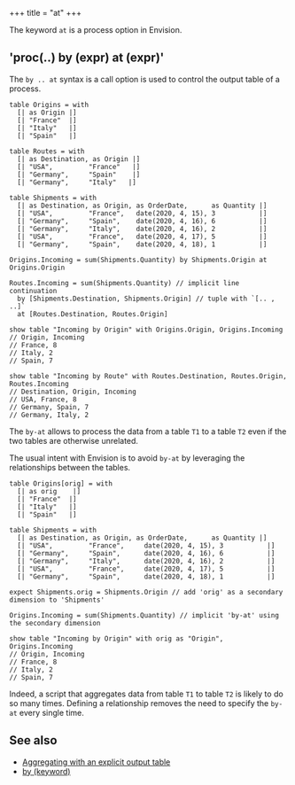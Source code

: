 +++
title = "at"
+++

The keyword `at` is a process option in Envision.

## 'proc(..) by (expr) at (expr)'

The `by .. at` syntax is a call option is used to control the output table of a process.

```envision
table Origins = with
  [| as Origin |]
  [| "France"  |]
  [| "Italy"   |]
  [| "Spain"   |]

table Routes = with
  [| as Destination, as Origin |]
  [| "USA",         "France"   |]
  [| "Germany",     "Spain"    |]
  [| "Germany",     "Italy"   |]

table Shipments = with
  [| as Destination, as Origin, as OrderDate,      as Quantity |]
  [| "USA",         "France",   date(2020, 4, 15), 3           |]
  [| "Germany",     "Spain",    date(2020, 4, 16), 6           |]
  [| "Germany",     "Italy",    date(2020, 4, 16), 2           |]
  [| "USA",         "France",   date(2020, 4, 17), 5           |]
  [| "Germany",     "Spain",    date(2020, 4, 18), 1           |]

Origins.Incoming = sum(Shipments.Quantity) by Shipments.Origin at Origins.Origin
 
Routes.Incoming = sum(Shipments.Quantity) // implicit line continuation
  by [Shipments.Destination, Shipments.Origin] // tuple with `[.. , ..]`
  at [Routes.Destination, Routes.Origin]

show table "Incoming by Origin" with Origins.Origin, Origins.Incoming
// Origin, Incoming
// France, 8
// Italy, 2
// Spain, 7

show table "Incoming by Route" with Routes.Destination, Routes.Origin, Routes.Incoming
// Destination, Origin, Incoming
// USA, France, 8
// Germany, Spain, 7
// Germany, Italy, 2
```

The `by-at` allows to process the data from a table `T1` to a table `T2` even if the two tables are otherwise unrelated.

The usual intent with Envision is to avoid  `by-at` by leveraging the relationships between the tables.

```envision
table Origins[orig] = with
  [| as orig    |]
  [| "France"  |]
  [| "Italy"   |]
  [| "Spain"   |]

table Shipments = with
  [| as Destination, as Origin, as OrderDate,      as Quantity |]
  [| "USA",         "France",     date(2020, 4, 15), 3           |]
  [| "Germany",     "Spain",      date(2020, 4, 16), 6           |]
  [| "Germany",     "Italy",      date(2020, 4, 16), 2           |]
  [| "USA",         "France",     date(2020, 4, 17), 5           |]
  [| "Germany",     "Spain",      date(2020, 4, 18), 1           |]

expect Shipments.orig = Shipments.Origin // add 'orig' as a secondary dimension to 'Shipments'

Origins.Incoming = sum(Shipments.Quantity) // implicit 'by-at' using the secondary dimension

show table "Incoming by Origin" with orig as "Origin", Origins.Incoming
// Origin, Incoming
// France, 8
// Italy, 2
// Spain, 7
```

Indeed, a script that aggregates data from table `T1` to table `T2` is likely to do so many times. Defining a relationship removes the need to specify the `by-at` every single time.

## See also

* [Aggregating with an explicit output table](../../../language/relational-algebra/aggregating/#explicit-output-table)
* [by (keyword)](../../abc/by/)
